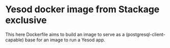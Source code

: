 Yesod docker image from Stackage exclusive
==========================================

This here Dockerfile aims to build an image to serve as a
(postgresql-client-capable) base for an image to run a Yesod app.

